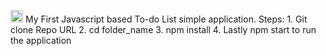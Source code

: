 <p>
    <img src="https://encrypted-tbn0.gstatic.com/images?q=tbn:ANd9GcRHuNW8MCCNysEGhfzz2h7sBBGfI0WqmBR3IhksE6UL4vDnI6nS" alt="Image" width="20" height="20" />
  My First Javascript based To-do List simple application.
  Steps:
  1. Git clone Repo URL
  2. cd folder_name
  3. npm install 
  4. Lastly npm start to run the application
</p>

